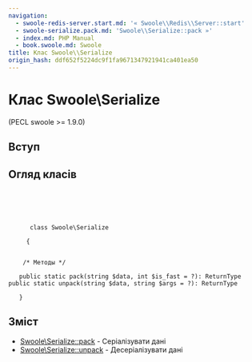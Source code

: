 ```yaml
---
navigation:
  - swoole-redis-server.start.md: '« Swoole\\Redis\\Server::start'
  - swoole-serialize.pack.md: 'Swoole\\Serialize::pack »'
  - index.md: PHP Manual
  - book.swoole.md: Swoole
title: Клас Swoole\\Serialize
origin_hash: ddf652f5224dc9f1fa9671347921941ca401ea50
---
```

# Клас Swoole\\Serialize

(PECL swoole >= 1.9.0)

## Вступ

## Огляд класів

```classsynopsis



    
     
      class Swoole\Serialize
     
     {


    /* Методы */
    
   public static pack(string $data, int $is_fast = ?): ReturnType
public static unpack(string $data, string $args = ?): ReturnType

   }
```

## Зміст

-   [Swoole\\Serialize::pack](swoole-serialize.pack.md) \- Серіалізувати дані
-   [Swoole\\Serialize::unpack](swoole-serialize.unpack.md) \- Десеріалізувати дані
